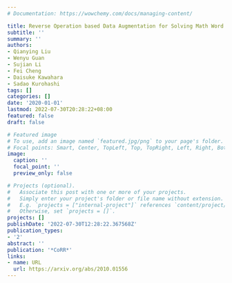 ```yaml
---
# Documentation: https://wowchemy.com/docs/managing-content/

title: Reverse Operation based Data Augmentation for Solving Math Word Problems
subtitle: ''
summary: ''
authors:
- Qianying Liu
- Wenyu Guan
- Sujian Li
- Fei Cheng
- Daisuke Kawahara
- Sadao Kurohashi
tags: []
categories: []
date: '2020-01-01'
lastmod: 2022-07-30T20:28:22+08:00
featured: false
draft: false

# Featured image
# To use, add an image named `featured.jpg/png` to your page's folder.
# Focal points: Smart, Center, TopLeft, Top, TopRight, Left, Right, BottomLeft, Bottom, BottomRight.
image:
  caption: ''
  focal_point: ''
  preview_only: false

# Projects (optional).
#   Associate this post with one or more of your projects.
#   Simply enter your project's folder or file name without extension.
#   E.g. `projects = ["internal-project"]` references `content/project/deep-learning/index.md`.
#   Otherwise, set `projects = []`.
projects: []
publishDate: '2022-07-30T12:28:22.367568Z'
publication_types:
- '2'
abstract: ''
publication: '*CoRR*'
links:
- name: URL
  url: https://arxiv.org/abs/2010.01556
---
```

